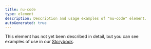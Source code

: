 ```yaml
---
title: nu-code
type: element
description: Description and usage examples of "nu-code" element.
autoGenerated: true
---
```


This element has not yet been described in detail, but you can see examples of use in our [Storybook](/storybook).